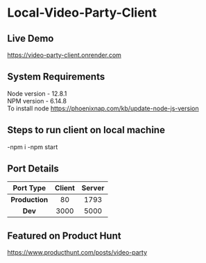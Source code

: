# Local-Video-Party-Client

## Live Demo

<https://video-party-client.onrender.com>

## System Requirements

Node version - 12.8.1  
NPM version - 6.14.8  
To install node <https://phoenixnap.com/kb/update-node-js-version>

## Steps to run client on local machine

-npm i
-npm start

## Port Details

|   Port Type    | Client | Server |
| :------------: | :----: | :----: |
| **Production** |   80   |  1793  |
|    **Dev**     |  3000  |  5000  |

## Featured on Product Hunt

<https://www.producthunt.com/posts/video-party>
